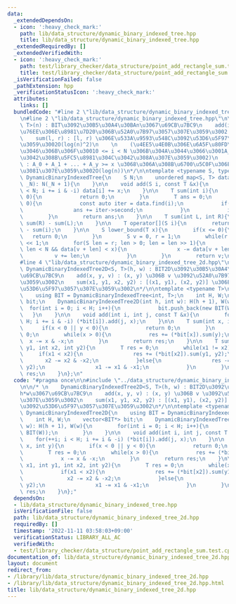 ```yaml
---
data:
  _extendedDependsOn:
  - icon: ':heavy_check_mark:'
    path: lib/data_structure/dynamic_binary_indexed_tree.hpp
    title: lib/data_structure/dynamic_binary_indexed_tree.hpp
  _extendedRequiredBy: []
  _extendedVerifiedWith:
  - icon: ':heavy_check_mark:'
    path: test/library_checker/data_structure/point_add_rectangle_sum.test.cpp
    title: test/library_checker/data_structure/point_add_rectangle_sum.test.cpp
  _isVerificationFailed: false
  _pathExtension: hpp
  _verificationStatusIcon: ':heavy_check_mark:'
  attributes:
    links: []
  bundledCode: "#line 2 \"lib/data_structure/dynamic_binary_indexed_tree_2d.hpp\"\n\
    \n#line 2 \"lib/data_structure/dynamic_binary_indexed_tree.hpp\"\n\n/* \n    DynamicBinaryIndexedTree<S,\
    \ T>(n) : BIT\u3092\u30B5\u30A4\u30BAn\u3067\u69CB\u7BC9\n    add(i, x) : i \u756A\
    \u76EE\u306E\u8981\u7D20\u306B\u52A0\u7B97\u3057\u307E\u3059\u3002 O(log(n)^2)\n\
    \    sum(l, r) : [l, r) \u306E\u533A\u9593\u548C\u3092\u53D6\u5F97\u3057\u307E\
    \u3059\u3002O(log(n)^2)\n    \n    (\u4EE5\u4E0B\u306E\u6A5F\u80FD\u3092\u4F7F\
    \u3046\u306B\u306F\u30010 <= i < N \u306B\u304A\u3044\u3066\u3001A_i >= 0 \u3067\
    \u3042\u308B\u5FC5\u8981\u304C\u3042\u308A\u307E\u3059\u3002)\n    lower_bound(x)\
    \ : A_0 + A_1 + ... + A_y >= x \u3068\u306A\u308B\u6700\u5C0F\u306E y \u3092\u6C42\
    \u3081\u307E\u3059\u3002O(log(n))\n*/\n\ntemplate <typename S, typename T>\nstruct\
    \ DynamicBinaryIndexedTree{\n    S N;\n    unordered_map<S, T> data;\n    DynamicBinaryIndexedTree(S\
    \ _N): N(_N + 1){\n    }\n\n    void add(S i, const T &x){\n        for(++i; i\
    \ < N; i += i & -i) data[i] += x;\n    }\n\n    T sum(int i){\n        if(i <\
    \ 0){\n            return 0;\n        }\n        T ans = 0;\n        while(i >\
    \ 0){\n            const auto iter = data.find(i);\n            if(iter != data.end()){\n\
    \                ans += iter->second;\n            }\n            i -= i & -i;\n\
    \        }\n        return ans;\n    }\n\n    T sum(int L, int R){\n        return\
    \ sum(R) - sum(L);\n    }\n\n    T operator[](S i){\n        return sum(i + 1)\
    \ - sum(i);\n    }\n\n    S lower_bound(T x){\n        if(x <= 0){\n         \
    \   return 0;\n        }\n        S v = 0, r = 1;\n        while(r < N) r = r\
    \ << 1;\n        for(S len = r; len > 0; len = len >> 1){\n            if(v +\
    \ len < N && data[v + len] < x){\n                x -= data[v + len];\n      \
    \          v += len;\n            }\n        }\n        return v;\n    }\n};\n\
    #line 4 \"lib/data_structure/dynamic_binary_indexed_tree_2d.hpp\"\n\n/* \n   \
    \ DynamicBinaryIndexedTree2D<S, T>(h, w) : BIT2D\u3092\u30B5\u30A4\u30BAh*w\u3067\
    \u69CB\u7BC9\n    add(x, y, v) : (x, y) \u306B v \u3092\u52A0\u7B97\u3057\u307E\
    \u3059\u3002\n    sum(x1, y1, x2, y2) : [(x1, y1), (x2, y2)] \u306E\u548C\u3092\
    \u53D6\u5F97\u3057\u307E\u3059\u3002\n*/\n\ntemplate <typename T>\nstruct DynamicBinaryIndexedTree2D{\n\
    \    using BIT = DynamicBinaryIndexedTree<int, T>;\n    int H, W;\n    vector<BIT*>\
    \ bit;\n    DynamicBinaryIndexedTree2D(int h, int w): H(h + 1), W(w){\n      \
    \  for(int i = 0; i < H; i++){\n            bit.push_back(new BIT(W));\n     \
    \   }\n    }\n\n    void add(int i, int j, const T &x){\n        for(++i; i <\
    \ H; i += i & -i) (*bit[i]).add(j, x);\n    }\n\n    T sum(int x, int y){\n  \
    \      if(x < 0 || y < 0){\n            return 0;\n        }\n        T res =\
    \ 0;\n        while(x > 0){\n            res += (*bit[x]).sum(y);\n          \
    \  x -= x & -x;\n        }\n        return res;\n    }\n\n    T sum(int x1, int\
    \ y1, int x2, int y2){\n        T res = 0;\n        while(x1 != x2){\n       \
    \     if(x1 < x2){\n                res += (*bit[x2]).sum(y1, y2);\n         \
    \       x2 -= x2 & -x2;\n            }else{\n                res -= (*bit[x1]).sum(y1,\
    \ y2);\n                x1 -= x1 & -x1;\n            }\n        }\n        return\
    \ res;\n    }\n};\n"
  code: "#pragma once\n\n#include \"../data_structure/dynamic_binary_indexed_tree.hpp\"\
    \n\n/* \n    DynamicBinaryIndexedTree2D<S, T>(h, w) : BIT2D\u3092\u30B5\u30A4\u30BA\
    h*w\u3067\u69CB\u7BC9\n    add(x, y, v) : (x, y) \u306B v \u3092\u52A0\u7B97\u3057\
    \u307E\u3059\u3002\n    sum(x1, y1, x2, y2) : [(x1, y1), (x2, y2)] \u306E\u548C\
    \u3092\u53D6\u5F97\u3057\u307E\u3059\u3002\n*/\n\ntemplate <typename T>\nstruct\
    \ DynamicBinaryIndexedTree2D{\n    using BIT = DynamicBinaryIndexedTree<int, T>;\n\
    \    int H, W;\n    vector<BIT*> bit;\n    DynamicBinaryIndexedTree2D(int h, int\
    \ w): H(h + 1), W(w){\n        for(int i = 0; i < H; i++){\n            bit.push_back(new\
    \ BIT(W));\n        }\n    }\n\n    void add(int i, int j, const T &x){\n    \
    \    for(++i; i < H; i += i & -i) (*bit[i]).add(j, x);\n    }\n\n    T sum(int\
    \ x, int y){\n        if(x < 0 || y < 0){\n            return 0;\n        }\n\
    \        T res = 0;\n        while(x > 0){\n            res += (*bit[x]).sum(y);\n\
    \            x -= x & -x;\n        }\n        return res;\n    }\n\n    T sum(int\
    \ x1, int y1, int x2, int y2){\n        T res = 0;\n        while(x1 != x2){\n\
    \            if(x1 < x2){\n                res += (*bit[x2]).sum(y1, y2);\n  \
    \              x2 -= x2 & -x2;\n            }else{\n                res -= (*bit[x1]).sum(y1,\
    \ y2);\n                x1 -= x1 & -x1;\n            }\n        }\n        return\
    \ res;\n    }\n};"
  dependsOn:
  - lib/data_structure/dynamic_binary_indexed_tree.hpp
  isVerificationFile: false
  path: lib/data_structure/dynamic_binary_indexed_tree_2d.hpp
  requiredBy: []
  timestamp: '2022-11-11 03:58:03+09:00'
  verificationStatus: LIBRARY_ALL_AC
  verifiedWith:
  - test/library_checker/data_structure/point_add_rectangle_sum.test.cpp
documentation_of: lib/data_structure/dynamic_binary_indexed_tree_2d.hpp
layout: document
redirect_from:
- /library/lib/data_structure/dynamic_binary_indexed_tree_2d.hpp
- /library/lib/data_structure/dynamic_binary_indexed_tree_2d.hpp.html
title: lib/data_structure/dynamic_binary_indexed_tree_2d.hpp
---
```


